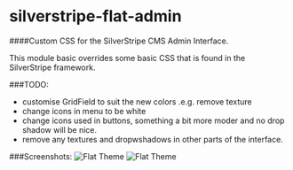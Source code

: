 # silverstripe-flat-admin
####Custom CSS for the SilverStripe CMS Admin Interface.

This module basic overrides some basic CSS that is found in the SilverStripe framework.

###TODO:
- customise GridField to suit the new colors .e.g. remove texture
- change icons in menu to be white
- change icons used in buttons, something a bit more moder and no drop shadow will be nice.
- remove any textures and dropwshadows in other parts of the interface.

###Screenshots:
![Flat Theme](http://imgur.com/Old4ppO.jpg "Flat Theme")
![Flat Theme](http://imgur.com/NSIiNaw "Flat Theme")
